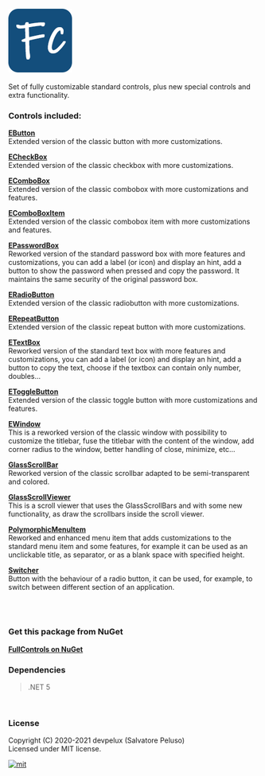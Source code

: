 ![FullControls](https://raw.githubusercontent.com/devpelux/fullcontrols/main/FullControls/Icons/FullControls.png)  
<br>
Set of fully customizable standard controls, plus new special controls and extra functionality.  

### Controls included:  
**[EButton][1]**  
Extended version of the classic button with more customizations.

**[ECheckBox][2]**  
Extended version of the classic checkbox with more customizations.

**[EComboBox][3]**  
Extended version of the classic combobox with more customizations and features.

**[EComboBoxItem][4]**  
Extended version of the classic combobox item with more customizations and features.

**[EPasswordBox][5]**  
Reworked version of the standard password box with more features and customizations, you can add a label (or icon) and display an hint, add a button to show the password when pressed and copy the password.
It maintains the same security of the original password box.

**[ERadioButton][6]**  
Extended version of the classic radiobutton with more customizations.

**[ERepeatButton][7]**  
Extended version of the classic repeat button with more customizations.

**[ETextBox][8]**  
Reworked version of the standard text box with more features and customizations, you can add a label (or icon) and display an hint, add a button to copy the text, choose if the textbox can contain only number, doubles...

**[EToggleButton][9]**  
Extended version of the classic toggle button with more customizations and features.

**[EWindow][10]**  
This is a reworked version of the classic window with possibility to customize the titlebar, fuse the titlebar with the content of the window, add corner radius to the window, better handling of close, minimize, etc...

**[GlassScrollBar][11]**  
Reworked version of the classic scrollbar adapted to be semi-transparent and colored.

**[GlassScrollViewer][12]**  
This is a scroll viewer that uses the GlassScrollBars and with some new functionality, as draw the scrollbars inside the scroll viewer.

**[PolymorphicMenuItem][13]**  
Reworked and enhanced menu item that adds customizations to the standard menu item and some features, for example it can be used as an unclickable title, as separator, or as a blank space with specified height.

**[Switcher][14]**  
Button with the behaviour of a radio button, it can be used, for example, to switch between different section of an application.

<br><br>

### Get this package from NuGet  
**[FullControls on NuGet][15]**

### Dependencies
> .NET 5

<br>

### License
Copyright (C) 2020-2021 devpelux (Salvatore Peluso)  
Licensed under MIT license.   

[![mit](https://upload.wikimedia.org/wikipedia/commons/thumb/0/0c/MIT_logo.svg/64px-MIT_logo.svg.png "Licensed under MIT license")](https://github.com/devpelux/fullcontrols/blob/main/LICENSE)





[1]: https://github.com/devpelux/fullcontrols/wiki/EButton-Class
[2]: https://github.com/devpelux/fullcontrols/wiki/ECheckBox-Class
[3]: https://github.com/devpelux/fullcontrols/wiki/EComboBox-Class
[4]: https://github.com/devpelux/fullcontrols/wiki/EComboBoxItem-Class
[5]: https://github.com/devpelux/fullcontrols/wiki/EPasswordBox-Class
[6]: https://github.com/devpelux/fullcontrols/wiki/ERadioButton-Class
[7]: https://github.com/devpelux/fullcontrols/wiki/ERepeatButton-Class
[8]: https://github.com/devpelux/fullcontrols/wiki/ETextBox-Class
[9]: https://github.com/devpelux/fullcontrols/wiki/EToggleButton-Class
[10]: https://github.com/devpelux/fullcontrols/wiki/EWindow-Class
[11]: https://github.com/devpelux/fullcontrols/wiki/GlassScrollBar-Class
[12]: https://github.com/devpelux/fullcontrols/wiki/GlassScrollViewer-Class
[13]: https://github.com/devpelux/fullcontrols/wiki/PolymorphicMenuItem-Class
[14]: https://github.com/devpelux/fullcontrols/wiki/Switcher-Class
[15]: https://www.nuget.org/packages/FullControls
